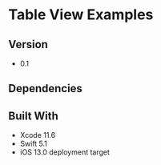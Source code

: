# Table View Examples

## Version
+ 0.1

## Dependencies 


## Built With
+ Xcode 11.6
+ Swift 5.1
+ iOS 13.0 deployment target

